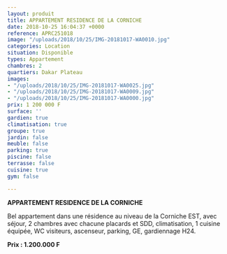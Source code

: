 ```yaml
---
layout: produit
title: APPARTEMENT RESIDENCE DE LA CORNICHE
date: 2018-10-25 16:04:37 +0000
reference: APRC251018
image: "/uploads/2018/10/25/IMG-20181017-WA0010.jpg"
categories: Location
situation: Disponible
types: Appartement
chambres: 2
quartiers: Dakar Plateau
images:
- "/uploads/2018/10/25/IMG-20181017-WA0025.jpg"
- "/uploads/2018/10/25/IMG-20181017-WA0009.jpg"
- "/uploads/2018/10/25/IMG-20181017-WA0000.jpg"
prix: 1 200 000 F
surface: ''
gardien: true
climatisation: true
groupe: true
jardin: false
meuble: false
parking: true
piscine: false
terrasse: false
cuisine: true
gym: false

---
```

**APPARTEMENT RESIDENCE DE LA CORNICHE**

Bel appartement dans une résidence au niveau de la Corniche EST, avec séjour, 2 chambres avec chacune placards et SDD, climatisation, 1 cuisine équipée, WC visiteurs, ascenseur, parking, GE, gardiennage H24.

**Prix : 1.200.000 F**